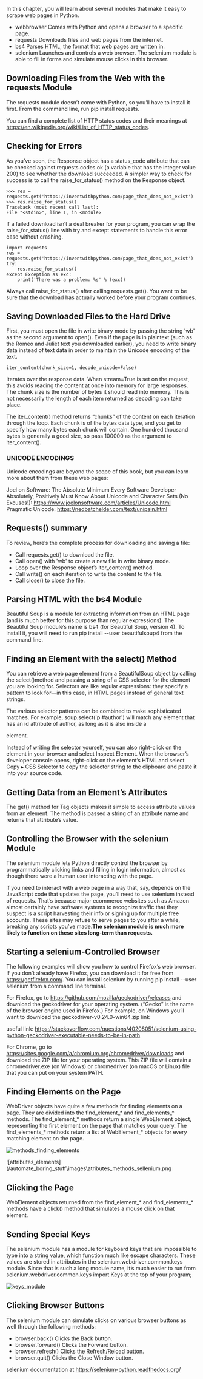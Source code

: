 In this chapter, you will learn about several modules that make it easy to scrape web pages in Python.

* webbrowser Comes with Python and opens a browser to a specific page.
* requests Downloads files and web pages from the internet.
* bs4 Parses HTML, the format that web pages are written in.
* selenium Launches and controls a web browser. The selenium module is able to fill in forms and simulate mouse clicks in this browser.

## Downloading Files from the Web with the requests Module

The requests module doesn’t come with Python, so you’ll have to install it first. From the command line, run pip install requests.

You can find a complete list of HTTP status codes and their meanings at https://en.wikipedia.org/wiki/List_of_HTTP_status_codes.

## Checking for Errors

As you’ve seen, the Response object has a status_code attribute that can be checked against requests.codes.ok (a variable that has the integer value 200) to see whether the download succeeded. A simpler way to check for success is to call the raise_for_status() method on the Response object.

    >>> res = requests.get('https://inventwithpython.com/page_that_does_not_exist')
    >>> res.raise_for_status()
    Traceback (most recent call last):
    File "<stdin>", line 1, in <module>

If a failed download isn’t a deal breaker for your program, you can wrap the raise_for_status() line with try and except statements to handle this error case without crashing.

    import requests
    res = requests.get('https://inventwithpython.com/page_that_does_not_exist')
    try:
        res.raise_for_status()
    except Exception as exc:
        print('There was a problem: %s' % (exc))

Always call raise_for_status() after calling requests.get(). You want to be sure that the download has actually worked before your program continues.

## Saving Downloaded Files to the Hard Drive

First, you must open the file in write binary mode by passing the string 'wb' as the second argument to open(). Even if the page is in plaintext (such as the Romeo and Juliet text you downloaded earlier), you need to write binary data instead of text data in order to maintain the Unicode encoding of the text.

    iter_content(chunk_size=1, decode_unicode=False)

Iterates over the response data. When stream=True is set on the request, this avoids reading the content at once into memory for large responses. The chunk size is the number of bytes it should read into memory. This is not necessarily the length of each item returned as decoding can take place.

The iter_content() method returns “chunks” of the content on each iteration through the loop. Each chunk is of the bytes data type, and you get to specify how many bytes each chunk will contain. One hundred thousand bytes is generally a good size, so pass 100000 as the argument to iter_content().


### UNICODE ENCODINGS

Unicode encodings are beyond the scope of this book, but you can learn more about them from these web pages:

Joel on Software: The Absolute Minimum Every Software Developer Absolutely, Positively Must Know About Unicode and Character Sets (No Excuses!): https://www.joelonsoftware.com/articles/Unicode.html
Pragmatic Unicode: https://nedbatchelder.com/text/unipain.html

## Requests() summary

To review, here’s the complete process for downloading and saving a file:

* Call requests.get() to download the file.
* Call open() with 'wb' to create a new file in write binary mode.
* Loop over the Response object’s iter_content() method.
* Call write() on each iteration to write the content to the file.
* Call close() to close the file.

## Parsing HTML with the bs4 Module

Beautiful Soup is a module for extracting information from an HTML page (and is much better for this purpose than regular expressions). The Beautiful Soup module’s name is bs4 (for Beautiful Soup, version 4). To install it, you will need to run pip install --user beautifulsoup4 from the command line.

## Finding an Element with the select() Method

You can retrieve a web page element from a BeautifulSoup object by calling the select()method and passing a string of a CSS selector for the element you are looking for. Selectors are like regular expressions: they specify a pattern to look for—in this case, in HTML pages instead of general text strings.

The various selector patterns can be combined to make sophisticated matches. For example, soup.select('p #author') will match any element that has an id attribute of author, as long as it is also inside a <p> element. 

Instead of writing the selector yourself, you can also right-click on the element in your browser and select Inspect Element. When the browser’s developer console opens, right-click on the element’s HTML and select Copy ▸ CSS Selector to copy the selector string to the clipboard and paste it into your source code.

## Getting Data from an Element’s Attributes

The get() method for Tag objects makes it simple to access attribute values from an element. The method is passed a string of an attribute name and returns that attribute’s value. 

## Controlling the Browser with the selenium Module

The selenium module lets Python directly control the browser by programmatically clicking links and filling in login information, almost as though there were a human user interacting with the page.

if you need to interact with a web page in a way that, say, depends on the JavaScript code that updates the page, you’ll need to use selenium instead of requests. That’s because major ecommerce websites such as Amazon almost certainly have software systems to recognize traffic that they suspect is a script harvesting their info or signing up for multiple free accounts. These sites may refuse to serve pages to you after a while, breaking any scripts you’ve made.**The selenium module is much more likely to function on these sites long-term than requests.**

## Starting a selenium-Controlled Browser

The following examples will show you how to control Firefox’s web browser. If you don’t already have Firefox, you can download it for free from https://getfirefox.com/. You can install selenium by running pip install --user selenium from a command line terminal.

For Firefox, go to https://github.com/mozilla/geckodriver/releases and download the geckodriver for your operating system. (“Gecko” is the name of the browser engine used in Firefox.) For example, on Windows you’ll want to download the geckodriver-v0.24.0-win64.zip link

useful link: https://stackoverflow.com/questions/40208051/selenium-using-python-geckodriver-executable-needs-to-be-in-path

For Chrome, go to https://sites.google.com/a/chromium.org/chromedriver/downloads and download the ZIP file for your operating system. This ZIP file will contain a chromedriver.exe (on Windows) or chromedriver (on macOS or Linux) file that you can put on your system PATH.

## Finding Elements on the Page

WebDriver objects have quite a few methods for finding elements on a page. They are divided into the find_element_* and find_elements_* methods. The find_element_* methods return a single WebElement object, representing the first element on the page that matches your query. The find_elements_* methods return a list of WebElement_* objects for every matching element on the page.

![methods_finding_elements](/automate_boring_stuff\images\elements_seleniums_finding.png)

![attributes_elements](/automate_boring_stuff\images\atributes_methods_sellenium.png
## Clicking the Page

WebElement objects returned from the find_element_* and find_elements_* methods have a click() method that simulates a mouse click on that element.

## Sending Special Keys

The selenium module has a module for keyboard keys that are impossible to type into a string value, which function much like escape characters. These values are stored in attributes in the selenium.webdriver.common.keys module. Since that is such a long module name, it’s much easier to run from selenium.webdriver.common.keys import Keys at the top of your program;

![keys_module](/automate_boring_stuff\images\key_module_sellenium.png)

## Clicking Browser Buttons

The selenium module can simulate clicks on various browser buttons as well through the following methods:

* browser.back() Clicks the Back button.
* browser.forward() Clicks the Forward button.
* browser.refresh() Clicks the Refresh/Reload button.
* browser.quit() Clicks the Close Window button.

selenium documentation at https://selenium-python.readthedocs.org/